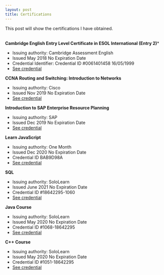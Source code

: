 ```yaml
---
layout: post
title: Certifications
---
```


This post will show the certifications I have obtained.
<br><br>

**Cambridge English Entry Level Certificate in ESOL International (Entry 2)***
- Issuing authority: Cambridge Assessment English
- Issued May 2018 No Expiration Date
- Credential Identifier: Credential ID #0061401458 16/05/1999
- [See credential](https://yanyao.me/assets/cert/cambridge_english.pdf)

**CCNA Routing and Switching: Introduction to Networks**
- Issuing authority: Cisco
- Issued Nov 2019 No Expiration Date
- [See credential](https://yanyao.me/assets/cert/ER%20YanYao-CIS3201-AUG2019--certificate.pdf)

**Introduction to SAP Enterprise Resource Planning**
- Issuing authority: SAP
- Issued Dec 2019 No Expiration Date
- [See credential](https://yanyao.me/assets/cert/SAP%20ERP%20Cert.pdf)

**Learn JavaScript**
- Issuing authority: One Month
- Issued Dec 2020 No Expiration Date
- Credential ID BAB9D98A
- [See credential](https://yanyao.me/assets/cert/One%20Month%20Learn%20JavaScript%20Certificate.pdf)

**SQL**
- Issuing authority: SoloLearn
- Issued June 2021 No Expiration Date
- Credential ID #18642295-1060
- [See credential](https://www.sololearn.com/certificates/course/en/18642295/1060/landscape/png)

**Java Course**
- Issuing authority: SoloLearn
- Issued May 2020 No Expiration Date
- Credential ID #1068-18642295
- [See credential](https://www.sololearn.com/Certificate/1068-18642295/jpg/)

**C++ Course**
- Issuing authority: SoloLearn
- Issued May 2020 No Expiration Date
- Credential ID #1051-18642295
- [See credential](https://www.sololearn.com/Certificate/1051-18642295/jpg/)
